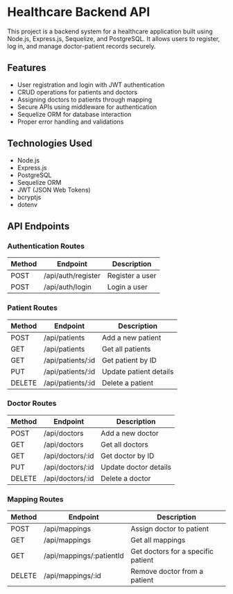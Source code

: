 # Healthcare Backend API

This project is a backend system for a healthcare application built using Node.js, Express.js, Sequelize, and PostgreSQL. It allows users to register, log in, and manage doctor-patient records securely.

## Features

- User registration and login with JWT authentication
- CRUD operations for patients and doctors
- Assigning doctors to patients through mapping
- Secure APIs using middleware for authentication
- Sequelize ORM for database interaction
- Proper error handling and validations

## Technologies Used

- Node.js
- Express.js
- PostgreSQL
- Sequelize ORM
- JWT (JSON Web Tokens)
- bcryptjs
- dotenv

## API Endpoints

### Authentication Routes

| Method | Endpoint              | Description        |
|--------|-----------------------|--------------------|
| POST   | /api/auth/register    | Register a user    |
| POST   | /api/auth/login       | Login a user       |

### Patient Routes

| Method | Endpoint              | Description              |
|--------|-----------------------|--------------------------|
| POST   | /api/patients         | Add a new patient        |
| GET    | /api/patients         | Get all patients         |
| GET    | /api/patients/:id     | Get patient by ID        |
| PUT    | /api/patients/:id     | Update patient details   |
| DELETE | /api/patients/:id     | Delete a patient         |

### Doctor Routes

| Method | Endpoint              | Description             |
|--------|-----------------------|-------------------------|
| POST   | /api/doctors          | Add a new doctor        |
| GET    | /api/doctors          | Get all doctors         |
| GET    | /api/doctors/:id      | Get doctor by ID        |
| PUT    | /api/doctors/:id      | Update doctor details   |
| DELETE | /api/doctors/:id      | Delete a doctor         |

### Mapping Routes

| Method | Endpoint                      | Description                          |
|--------|-------------------------------|--------------------------------------|
| POST   | /api/mappings                 | Assign doctor to patient             |
| GET    | /api/mappings                 | Get all mappings                     |
| GET    | /api/mappings/:patientId      | Get doctors for a specific patient   |
| DELETE | /api/mappings/:id             | Remove doctor from a patient         |
